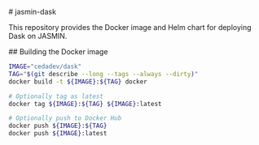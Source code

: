 # jasmin-dask

This repository provides the Docker image and Helm chart for deploying Dask on JASMIN.

## Building the Docker image

```bash
IMAGE="cedadev/dask"
TAG="$(git describe --long --tags --always --dirty)"
docker build -t ${IMAGE}:${TAG} docker

# Optionally tag as latest
docker tag ${IMAGE}:${TAG} ${IMAGE}:latest

# Optionally push to Docker Hub
docker push ${IMAGE}:${TAG}
docker push ${IMAGE}:latest
```
